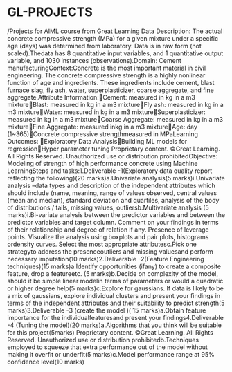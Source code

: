# GL-PROJECTS
/Projects for AIML course from Great Learning
Data Description: The actual concrete compressive strength (MPa) for a given mixture under a specific age (days) was determined from laboratory. Data is in raw form (not scaled).Thedata has 8 quantitative input variables, and 1 quantitative output variable, and 1030 instances (observations).Domain: Cement manufacturingContext:Concrete is the most important material in civil engineering. The concrete compressive strength is a highly nonlinear function of age and ingredients. These ingredients include cement, blast furnace slag, fly ash, water, superplasticizer, coarse aggregate, and fine aggregate.Attribute Information:Cement: measured in kg in a m3 mixtureBlast: measured in kg in a m3 mixtureFly ash: measured in kg in a m3 mixtureWater: measured in kg in a m3 mixtureSuperplasticizer: measured in kg in a m3 mixtureCoarse Aggregate: measured in kg in a m3 mixtureFine Aggregate: measured inkg in a m3 mixtureAge: day (1~365)Concrete compressive strengthmeasured in MPaLearning Outcomes: Exploratory Data AnalysisBuilding ML models for regressionHyper parameter tuning
Proprietary content. ©Great Learning. All Rights Reserved. Unauthorized use or distribution prohibitedObjective: Modeling of strength of high performance concrete using Machine LearningSteps and tasks:1.Deliverable -1(Exploratory data quality report reflecting the following)(20 marks)a.Univariate analysis(5 marks)i.Univariate analysis –data types and description of the independent attributes which should include (name, meaning, range of values observed, central values (mean and median), standard deviation and quartiles, analysis of the body of distributions / tails, missing values, outliersb.Multivariate analysis (5 marks)i.Bi-variate analysis between the predictor variables and between the predictor variables and target column. Comment on your findings in terms of their relationship and degree of relation if any. Presence of leverage points. Visualize the analysis using boxplots and pair plots, histograms ordensity curves. Select the most appropriate attributesc.Pick one strategyto address the presenceoutliers and missing valuesand perform necessary imputation(10 marks)2.Deliverable -2(Feature Engineering techniques)(15 marks)a.Identify opportunities (ifany) to create a composite feature, drop a featureetc. (5 marks)b.Decide on complexity of the model, should it be simple linear modelin terms of parameters or would a quadratic or higher degree help(5 marks)c.Explore for gaussians. If data is likely to be a mix of gaussians, explore individual clusters and present your findings in terms of the independent attributes and their suitability to predict strength(5 marks)3.Deliverable -3 (create the model )( 15 marks)a.Obtain feature importance for the individualfeaturesand present your findings4.Deliverable -4 (Tuning the model)(20 marks)a.Algorithms that you think will be suitable for this project(5marks)
Proprietary content. ©Great Learning. All Rights Reserved. Unauthorized use or distribution prohibitedb.Techniques employed to squeeze that extra performance out of the model without making it overfit or underfit(5 marks)c.Model performance range at 95% confidence level(10 marks)
